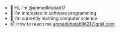 - 👋 Hi, I’m @ahmedkhatab17
- 👀 I’m interested in software programming
- 🌱 I’m currently learning computer science
- 📫 How to reach me ahmedkhatab9631@gmil.com

<!---
ahmedkhatab17/ahmedkhatab17 is a ✨ special ✨ repository because its `README.md` (this file) appears on your GitHub profile.
You can click the Preview link to take a look at your changes.
--->
